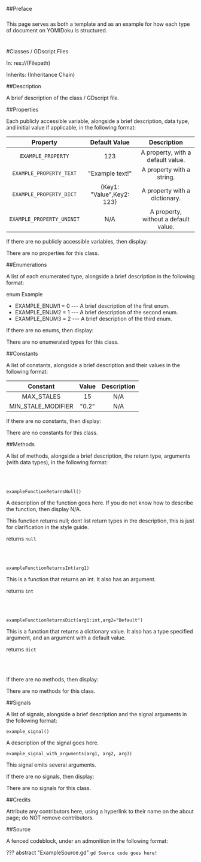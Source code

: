 <style>
.spacer {
	padding-top: 10px;
	padding-bottom: 25px;
}
</style>
<style>
.nowrap {
	overflow: hidden;
    white-space: nowrap;
}
</style>

##Preface

<div class="spacer">
This page serves as both a template and as an example for how each type of document on YOMIDoku is structured.
</div>

#Classes / GDscript Files

In: res://(Filepath)

Inherits: (Inheritance Chain)

##Description

A brief description of the class / GDscript file.

##Properties

Each publicly accessible variable, alongside a brief description, data type, and initial value if applicable, in the following format:

|Property|Default Value|Description|
|:-----:|:-----:|:-----:|
|`EXAMPLE_PROPERTY`|123|A property, with a default value.|
|`EXAMPLE_PROPERTY_TEXT`|"Example text!"|A property with a string.|
|`EXAMPLE_PROPERTY_DICT`|{Key1: "Value",Key2: 123}|A property with a dictionary.|
|`EXAMPLE_PROPERTY_UNINIT`|N/A|A property, without a default value.|

If there are no publicly accessible variables, then display:
<p>There are no properties for this class.</p>

##Enumerations

A list of each enumerated type, alongside a brief description in the following format:

enum Example

- EXAMPLE_ENUM1 = 0 --- A brief description of the first enum.
- EXAMPLE_ENUM2 = 1 --- A brief description of the second enum.
- EXAMPLE_ENUM3 = 2 --- A brief description of the third enum.

If there are no enums, then display:
<p>There are no enumerated types for this class.</p>

##Constants

A list of constants, alongside a brief description and their values in the following format:

|Constant|Value|Description|
|:-----:|:-----:|:-----:|
|MAX_STALES|15|N/A|
|MIN_STALE_MODIFIER|"0.2"|N/A|

If there are no constants, then display:
<p>There are no constants for this class.</p>

##Methods

A list of methods, alongside a brief description, the return type, arguments (with data types), in the following format:

<div class="spacer"></div>

`exampleFunctionReturnsNull()`

A description of the function goes here. If you do not know how to describe the function, then display N/A.
<p>This function returns null; dont list return types in the description, this is just for clarification in the style guide.</p> 

returns `null`

<div class="spacer"></div>

`exampleFunctionReturnsInt(arg1)`

This is a function that returns an int.
It also has an argument.

returns `int`

<div class="spacer"></div>

`exampleFunctionReturnsDict(arg1:int,arg2="Default")`

This is a function that returns a dictionary value.
It also has a type specified argument, and an argument with a default value.

returns `dict`

<div class="spacer"></div>

If there are no methods, then display:
<p>There are no methods for this class.</p>

##Signals

A list of signals, alongside a brief description and the signal arguments in the following format:

`example_signal()`

A description of the signal goes here.

`example_signal_with_arguments(arg1, arg2, arg3)`

This signal emits several arguments.

If there are no signals, then display:
<p>There are no signals for this class.</p>

##Credits

Attribute any contributors here, using a hyperlink to their name on the about page; do NOT remove contributors.

##Source

A fenced codeblock, under an admonition in the following format:

??? abstract "ExampleSource.gd"
	```gd
	Source code goes here!
	```
